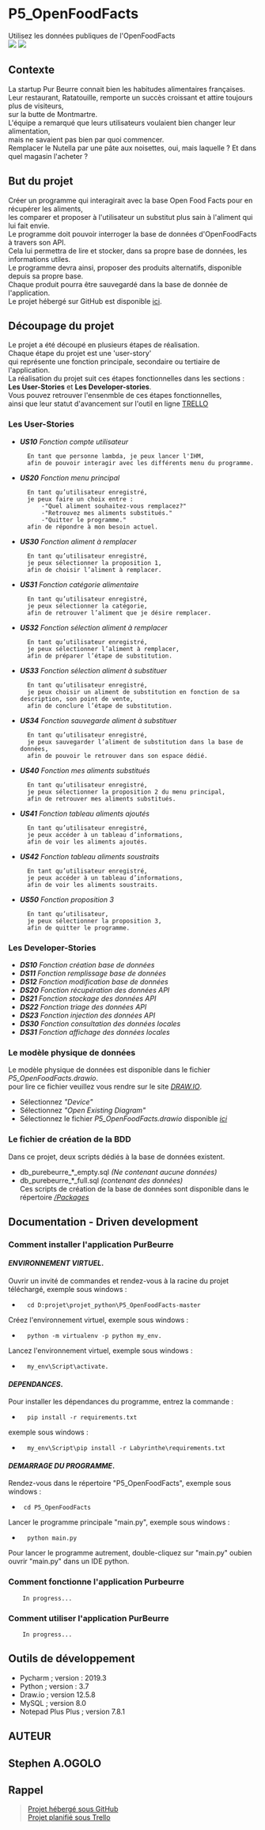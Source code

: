 # P5_OpenFoodFacts
Utilisez les données publiques de l'OpenFoodFacts  
[![](https://encrypted-tbn0.gstatic.com/images?q=tbn:ANd9GcQeH7711sJeOaZ_HOpwi3M7MjPOQeOPE2TyMxn-_NyxyHu_O2tm&s)](https://openclassrooms.com/fr)
[![](https://static.openfoodfacts.org/images/misc/openfoodfacts-logo-fr-178x150.png)](https://fr.openfoodfacts.org/)  
## Contexte
La startup Pur Beurre connait bien les habitudes alimentaires françaises.  
Leur restaurant, Ratatouille, remporte un succès croissant et attire toujours plus de visiteurs,  
sur la butte de Montmartre.  
L'équipe a remarqué que leurs utilisateurs voulaient bien changer leur alimentation,  
mais ne savaient pas bien par quoi commencer.  
Remplacer le Nutella par une pâte aux noisettes, oui, mais laquelle ? Et dans quel magasin l'acheter ?  
## But du projet
Créer un programme qui interagirait avec la base Open Food Facts pour en récupérer les aliments,  
les comparer et proposer à l'utilisateur un substitut plus sain à l'aliment qui lui fait envie.  
Le programme doit pouvoir interroger la base de données d'OpenFoodFacts à travers son API.  
Cela lui permettra de lire et stocker, dans sa propre base de données, les informations utiles.  
Le programme devra ainsi, proposer des produits alternatifs, disponible depuis sa propre base.  
Chaque produit pourra être sauvegardé dans la base de donnée de l'application.  
Le projet hébergé sur GitHub est disponible [ici](https://github.com/StephenAOGOLO/P5_OpenFoodFacts.git).  
## Découpage du projet
Le projet a été découpé en plusieurs étapes de réalisation.  
Chaque étape du projet est une 'user-story'  
qui représente une fonction principale, secondaire ou tertiaire de l'application.  
La réalisation du projet suit ces étapes fonctionnelles dans les sections :   
**Les User-Stories** et **Les Developer-stories**.  
Vous pouvez retrouver l'ensenmble de ces étapes fonctionnelles,  
ainsi que leur statut d'avancement sur l'outil en ligne [TRELLO](https://trello.com/invite/b/46lT5ayx/e10292af3dc3d7b88e39166737f37d71/p5openfoodfacts) 
### Les User-Stories
* __***US10***__  *Fonction compte utilisateur*

        En tant que personne lambda, je peux lancer l'IHM,
        afin de pouvoir interagir avec les différents menu du programme.

* __***US20***__ *Fonction menu principal*

        En tant qu’utilisateur enregistré,
        je peux faire un choix entre : 
            -"Quel aliment souhaitez-vous remplacez?"
            -"Retrouvez mes aliments substitués."
            -"Quitter le programme."
        afin de répondre à mon besoin actuel. 
* __***US30***__ *Fonction aliment à remplacer*

        En tant qu’utilisateur enregistré,
        je peux sélectionner la proposition 1,
        afin de choisir l’aliment à remplacer.

* __***US31***__ *Fonction catégorie alimentaire*

        En tant qu’utilisateur enregistré,
        je peux sélectionner la catégorie,
        afin de retrouver l’aliment que je désire remplacer.

* __***US32***__ *Fonction sélection aliment à remplacer*

        En tant qu’utilisateur enregistré,
        je peux sélectionner l’aliment à remplacer,
        afin de préparer l’étape de substitution.
    
* __***US33***__ *Fonction sélection aliment à substituer*

        En tant qu’utilisateur enregistré,
        je peux choisir un aliment de substitution en fonction de sa description, son point de vente,
        afin de conclure l’étape de substitution.

* __***US34***__ *Fonction sauvegarde aliment à substituer*

        En tant qu’utilisateur enregistré,
        je peux sauvegarder l’aliment de substitution dans la base de données,
        afin de pouvoir le retrouver dans son espace dédié.

* __***US40***__ *Fonction mes aliments substitués*

        En tant qu’utilisateur enregistré,
        je peux sélectionner la proposition 2 du menu principal,
        afin de retrouver mes aliments substitués.

* __***US41***__ *Fonction tableau aliments ajoutés*

        En tant qu’utilisateur enregistré,
        je peux accéder à un tableau d’informations,
        afin de voir les aliments ajoutés.

* __***US42***__ *Fonction tableau aliments soustraits*

        En tant qu’utilisateur enregistré,
        je peux accéder à un tableau d’informations,
        afin de voir les aliments soustraits.

* __***US50***__ *Fonction proposition 3*
    
        En tant qu’utilisateur,
        je peux sélectionner la proposition 3,
        afin de quitter le programme. 
### Les Developer-Stories
* __***DS10***__ *Fonction création base de données*
* __***DS11***__ *Fonction remplissage base de données*
* __***DS12***__ *Fonction modification base de données*
* __***DS20***__ *Fonction récupération des données API*
* __***DS21***__ *Fonction stockage des données API*
* __***DS22***__ *Fonction triage des données API*
* __***DS23***__ *Fonction injection des données API*
* __***DS30***__ *Fonction consultation des données locales*
* __***DS31***__ *Fonction affichage des données locales*
### Le modèle physique de données
Le modèle physique de données est disponible dans le fichier  
*P5_OpenFoodFacts.drawio*.  
pour lire ce fichier veuillez vous rendre sur le site [*DRAW.IO*](https://www.draw.io/).  
- Sélectionnez *"Device"*
- Sélectionnez *"Open Existing Diagram"*
- Sélectionnez le fichier *P5_OpenFoodFacts.drawio* disponible [*ici*](P5_OpenFoodFacts.drawio)
### Le fichier de création de la BDD
Dans ce projet, deux scripts dédiés à la base de données existent.  
- db_purebeurre_*_empty.sql *(Ne contenant aucune données)*  
- db_purebeurre_*_full.sql *(contenant des données)*  
Ces scripts de création de la base de données sont disponible dans le répertoire [*/Packages*](/Packages)
## Documentation - Driven development  
### Comment installer l'application PurBeurre  
#### *ENVIRONNEMENT VIRTUEL*.  
Ouvrir un invité de commandes et rendez-vous à la racine du projet téléchargé, exemple sous windows :   
-       cd D:projet\projet_python\P5_OpenFoodFacts-master
Créez l'environnement virtuel, exemple sous windows :  
-       python -m virtualenv -p python my_env.  
Lancez l'environnement virtuel, exemple sous windows :
-       my_env\Script\activate.  
#### *DEPENDANCES*.  
Pour installer les dépendances du programme, entrez la commande : 
-       pip install -r requirements.txt   
exemple sous windows :
-       my_env\Script\pip install -r Labyrinthe\requirements.txt
#### *DEMARRAGE DU PROGRAMME*.
Rendez-vous dans le répertoire "P5_OpenFoodFacts", exemple sous windows :
 -      cd P5_OpenFoodFacts
Lancer le programme principale "main.py", exemple sous windows :
-       python main.py 
Pour lancer le programme autrement, double-cliquez sur "main.py" oubien ouvrir "main.py" dans un IDE python.
### Comment fonctionne l'application Purbeurre  
        In progress...
### Comment utiliser l'application PurBeurre  
        In progress...
## Outils de développement  
- Pycharm ; version : 2019.3
- Python ; version : 3.7
- Draw.io ; version 12.5.8
- MySQL ; version 8.0 
- Notepad Plus Plus ; version 7.8.1
## AUTEUR  
Stephen A.OGOLO  
---
## Rappel
>[Projet hébergé sous GitHub](https://github.com/StephenAOGOLO/P5_OpenFoodFacts.git)  
>[Projet planifié sous Trello](https://trello.com/invite/b/46lT5ayx/e10292af3dc3d7b88e39166737f37d71/p5openfoodfacts)  